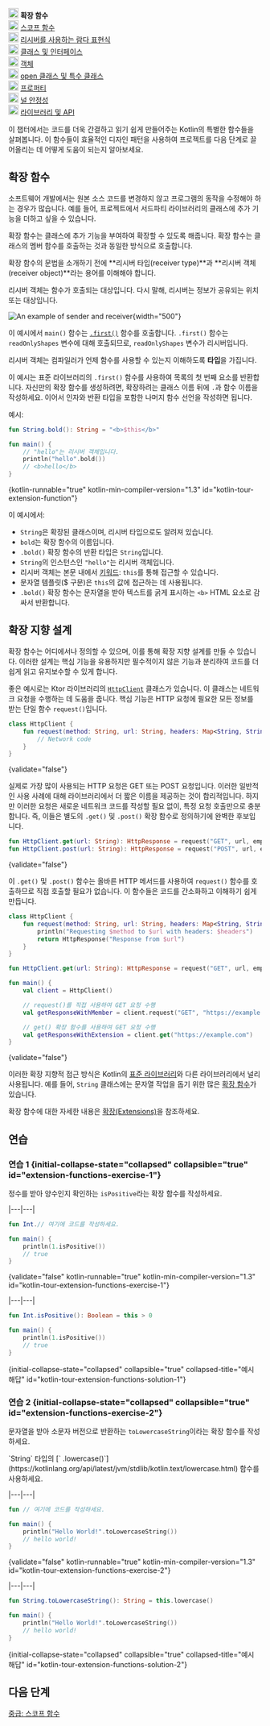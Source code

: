 [//]: # (title: 중급: 확장 함수)

<no-index/>

<tldr>
    <p><img src="icon-1.svg" width="20" alt="First step" /> <strong>확장 함수</strong><br />
        <img src="icon-2-todo.svg" width="20" alt="Second step" /> <a href="kotlin-tour-intermediate-scope-functions.md">스코프 함수</a><br />
        <img src="icon-3-todo.svg" width="20" alt="Third step" /> <a href="kotlin-tour-intermediate-lambdas-receiver.md">리시버를 사용하는 람다 표현식</a><br />
        <img src="icon-4-todo.svg" width="20" alt="Fourth step" /> <a href="kotlin-tour-intermediate-classes-interfaces.md">클래스 및 인터페이스</a><br />
        <img src="icon-5-todo.svg" width="20" alt="Fifth step" /> <a href="kotlin-tour-intermediate-objects.md">객체</a><br />
        <img src="icon-6-todo.svg" width="20" alt="Sixth step" /> <a href="kotlin-tour-intermediate-open-special-classes.md">open 클래스 및 특수 클래스</a><br />
        <img src="icon-7-todo.svg" width="20" alt="Seventh step" /> <a href="kotlin-tour-intermediate-properties.md">프로퍼티</a><br />
        <img src="icon-8-todo.svg" width="20" alt="Eighth step" /> <a href="kotlin-tour-intermediate-null-safety.md">널 안정성</a><br />
        <img src="icon-9-todo.svg" width="20" alt="Ninth step" /> <a href="kotlin-tour-intermediate-libraries-and-apis.md">라이브러리 및 API</a></p>
</tldr>

이 챕터에서는 코드를 더욱 간결하고 읽기 쉽게 만들어주는 Kotlin의 특별한 함수들을 살펴봅니다. 이 함수들이 효율적인 디자인 패턴을 사용하여 프로젝트를 다음 단계로 끌어올리는 데 어떻게 도움이 되는지 알아보세요.

## 확장 함수

소프트웨어 개발에서는 원본 소스 코드를 변경하지 않고 프로그램의 동작을 수정해야 하는 경우가 많습니다. 예를 들어, 프로젝트에서 서드파티 라이브러리의 클래스에 추가 기능을 더하고 싶을 수 있습니다.

확장 함수는 클래스에 추가 기능을 부여하여 확장할 수 있도록 해줍니다. 확장 함수는 클래스의 멤버 함수를 호출하는 것과 동일한 방식으로 호출합니다.

확장 함수의 문법을 소개하기 전에 **리시버 타입(receiver type)**과 **리시버 객체(receiver object)**라는 용어를 이해해야 합니다.

리시버 객체는 함수가 호출되는 대상입니다. 다시 말해, 리시버는 정보가 공유되는 위치 또는 대상입니다.

![An example of sender and receiver](receiver-highlight.png){width="500"}

이 예시에서 `main()` 함수는 [`.first()`](https://kotlinlang.org/api/core/kotlin-stdlib/kotlin.collections/first.html) 함수를 호출합니다. `.first()` 함수는 `readOnlyShapes` 변수에 대해 호출되므로, `readOnlyShapes` 변수가 리시버입니다.

리시버 객체는 컴파일러가 언제 함수를 사용할 수 있는지 이해하도록 **타입**을 가집니다.

이 예시는 표준 라이브러리의 `.first()` 함수를 사용하여 목록의 첫 번째 요소를 반환합니다. 자신만의 확장 함수를 생성하려면, 확장하려는 클래스 이름 뒤에 `.`과 함수 이름을 작성하세요. 이어서 인자와 반환 타입을 포함한 나머지 함수 선언을 작성하면 됩니다.

예시:

```kotlin
fun String.bold(): String = "<b>$this</b>"

fun main() {
    // "hello"는 리시버 객체입니다.
    println("hello".bold())
    // <b>hello</b>
}
```
{kotlin-runnable="true" kotlin-min-compiler-version="1.3" id="kotlin-tour-extension-function"}

이 예시에서:

* `String`은 확장된 클래스이며, 리시버 타입으로도 알려져 있습니다.
* `bold`는 확장 함수의 이름입니다.
* `.bold()` 확장 함수의 반환 타입은 `String`입니다.
* `String`의 인스턴스인 `"hello"`는 리시버 객체입니다.
* 리시버 객체는 본문 내에서 [키워드](keyword-reference.md): `this`를 통해 접근할 수 있습니다.
* 문자열 템플릿($ 구문)은 `this`의 값에 접근하는 데 사용됩니다.
* `.bold()` 확장 함수는 문자열을 받아 텍스트를 굵게 표시하는 `<b>` HTML 요소로 감싸서 반환합니다.

## 확장 지향 설계

확장 함수는 어디에서나 정의할 수 있으며, 이를 통해 확장 지향 설계를 만들 수 있습니다. 이러한 설계는 핵심 기능을 유용하지만 필수적이지 않은 기능과 분리하여 코드를 더 쉽게 읽고 유지보수할 수 있게 합니다.

좋은 예시로는 Ktor 라이브러리의 [`HttpClient`](https://api.ktor.io/ktor-client/ktor-client-core/io.ktor.client/-http-client/index.html) 클래스가 있습니다. 이 클래스는 네트워크 요청을 수행하는 데 도움을 줍니다. 핵심 기능은 HTTP 요청에 필요한 모든 정보를 받는 단일 함수 `request()`입니다.

```kotlin
class HttpClient {
    fun request(method: String, url: String, headers: Map<String, String>): HttpResponse {
        // Network code
    }
}
```
{validate="false"}

실제로 가장 많이 사용되는 HTTP 요청은 GET 또는 POST 요청입니다. 이러한 일반적인 사용 사례에 대해 라이브러리에서 더 짧은 이름을 제공하는 것이 합리적입니다. 하지만 이러한 요청은 새로운 네트워크 코드를 작성할 필요 없이, 특정 요청 호출만으로 충분합니다. 즉, 이들은 별도의 `.get()` 및 `.post()` 확장 함수로 정의하기에 완벽한 후보입니다.

```kotlin
fun HttpClient.get(url: String): HttpResponse = request("GET", url, emptyMap())
fun HttpClient.post(url: String): HttpResponse = request("POST", url, emptyMap())
```
{validate="false"}

이 `.get()` 및 `.post()` 함수는 올바른 HTTP 메서드를 사용하여 `request()` 함수를 호출하므로 직접 호출할 필요가 없습니다. 이 함수들은 코드를 간소화하고 이해하기 쉽게 만듭니다.

```kotlin
class HttpClient {
    fun request(method: String, url: String, headers: Map<String, String>): HttpResponse {
        println("Requesting $method to $url with headers: $headers")
        return HttpResponse("Response from $url")
    }
}

fun HttpClient.get(url: String): HttpResponse = request("GET", url, emptyMap())

fun main() {
    val client = HttpClient()

    // request()를 직접 사용하여 GET 요청 수행
    val getResponseWithMember = client.request("GET", "https://example.com", emptyMap())

    // get() 확장 함수를 사용하여 GET 요청 수행
    val getResponseWithExtension = client.get("https://example.com")
}
```
{validate="false"}

이러한 확장 지향적 접근 방식은 Kotlin의 [표준 라이브러리](https://kotlinlang.org/api/latest/jvm/stdlib/)와 다른 라이브러리에서 널리 사용됩니다. 예를 들어, `String` 클래스에는 문자열 작업을 돕기 위한 많은 [확장 함수](https://kotlinlang.org/api/latest/jvm/stdlib/kotlin/-string/#extension-functions)가 있습니다.

확장 함수에 대한 자세한 내용은 [확장(Extensions)](extensions.md)을 참조하세요.

## 연습

### 연습 1 {initial-collapse-state="collapsed" collapsible="true" id="extension-functions-exercise-1"}

정수를 받아 양수인지 확인하는 `isPositive`라는 확장 함수를 작성하세요.

|---|---|
```kotlin
fun Int.// 여기에 코드를 작성하세요.

fun main() {
    println(1.isPositive())
    // true
}
```
{validate="false" kotlin-runnable="true" kotlin-min-compiler-version="1.3" id="kotlin-tour-extension-functions-exercise-1"}

|---|---|
```kotlin
fun Int.isPositive(): Boolean = this > 0

fun main() {
    println(1.isPositive())
    // true
}
```
{initial-collapse-state="collapsed" collapsible="true" collapsed-title="예시 해답" id="kotlin-tour-extension-functions-solution-1"}

### 연습 2 {initial-collapse-state="collapsed" collapsible="true" id="extension-functions-exercise-2"}

문자열을 받아 소문자 버전으로 반환하는 `toLowercaseString`이라는 확장 함수를 작성하세요.

<deflist collapsible="true">
    <def title="힌트">
        `String` 타입의 [` .lowercase()`](https://kotlinlang.org/api/latest/jvm/stdlib/kotlin.text/lowercase.html) 함수를 사용하세요.
    </def>
</deflist>

|---|---|
```kotlin
fun // 여기에 코드를 작성하세요.

fun main() {
    println("Hello World!".toLowercaseString())
    // hello world!
}
```
{validate="false" kotlin-runnable="true" kotlin-min-compiler-version="1.3" id="kotlin-tour-extension-functions-exercise-2"}

|---|---|
```kotlin
fun String.toLowercaseString(): String = this.lowercase()

fun main() {
    println("Hello World!".toLowercaseString())
    // hello world!
}
```
{initial-collapse-state="collapsed" collapsible="true" collapsed-title="예시 해답" id="kotlin-tour-extension-functions-solution-2"}

## 다음 단계

[중급: 스코프 함수](kotlin-tour-intermediate-scope-functions.md)